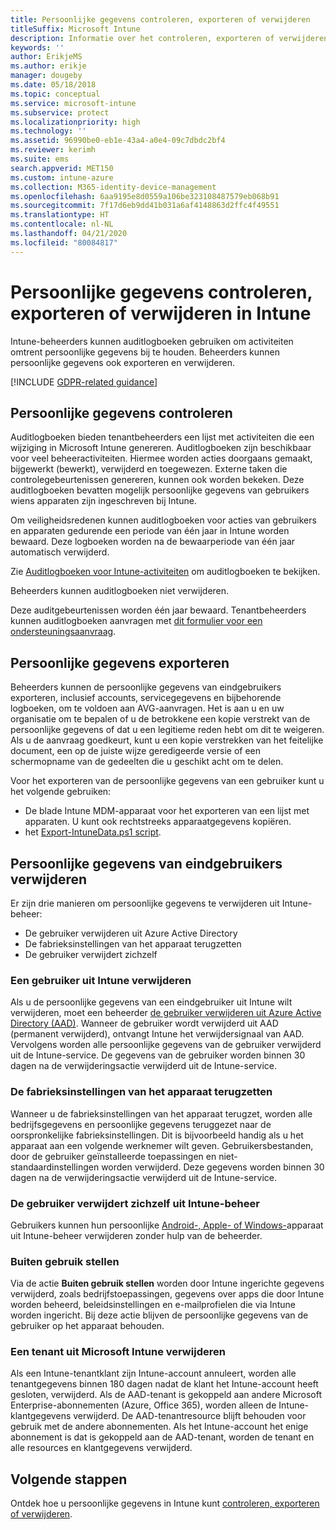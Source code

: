 ```yaml
---
title: Persoonlijke gegevens controleren, exporteren of verwijderen
titleSuffix: Microsoft Intune
description: Informatie over het controleren, exporteren of verwijderen van persoonlijke gegevens.
keywords: ''
author: ErikjeMS
ms.author: erikje
manager: dougeby
ms.date: 05/18/2018
ms.topic: conceptual
ms.service: microsoft-intune
ms.subservice: protect
ms.localizationpriority: high
ms.technology: ''
ms.assetid: 96990be0-eb1e-43a4-a0e4-09c7dbdc2bf4
ms.reviewer: kerimh
ms.suite: ems
search.appverid: MET150
ms.custom: intune-azure
ms.collection: M365-identity-device-management
ms.openlocfilehash: 6aa9195e8d0559a106be323108487579eb068b91
ms.sourcegitcommit: 7f17d6eb9dd41b031a6af4148863d2ffc4f49551
ms.translationtype: HT
ms.contentlocale: nl-NL
ms.lasthandoff: 04/21/2020
ms.locfileid: "80084817"
---
```

# <a name="audit-export-or-delete-personal-data-in-intune"></a>Persoonlijke gegevens controleren, exporteren of verwijderen in Intune

Intune-beheerders kunnen auditlogboeken gebruiken om activiteiten omtrent persoonlijke gegevens bij te houden. Beheerders kunnen persoonlijke gegevens ook exporteren en verwijderen.

[!INCLUDE [GDPR-related guidance](../includes/gdpr-intro-sentence.md)]

## <a name="audit-personal-data"></a>Persoonlijke gegevens controleren

Auditlogboeken bieden tenantbeheerders een lijst met activiteiten die een wijziging in Microsoft Intune genereren. Auditlogboeken zijn beschikbaar voor veel beheeractiviteiten. Hiermee worden acties doorgaans gemaakt, bijgewerkt (bewerkt), verwijderd en toegewezen. Externe taken die controlegebeurtenissen genereren, kunnen ook worden bekeken. Deze auditlogboeken bevatten mogelijk persoonlijke gegevens van gebruikers wiens apparaten zijn ingeschreven bij Intune.  

Om veiligheidsredenen kunnen auditlogboeken voor acties van gebruikers en apparaten gedurende een periode van één jaar in Intune worden bewaard. Deze logboeken worden na de bewaarperiode van één jaar automatisch verwijderd.

Zie [Auditlogboeken voor Intune-activiteiten](../fundamentals/monitor-audit-logs.md) om auditlogboeken te bekijken. 

Beheerders kunnen auditlogboeken niet verwijderen.

Deze auditgebeurtenissen worden één jaar bewaard. Tenantbeheerders kunnen auditlogboeken aanvragen met [dit formulier voor een ondersteuningsaanvraag](https://privacy.microsoft.com/en-US/privacy-questions?).

## <a name="export-personal-data"></a>Persoonlijke gegevens exporteren

Beheerders kunnen de persoonlijke gegevens van eindgebruikers exporteren, inclusief accounts, servicegegevens en bijbehorende logboeken, om te voldoen aan AVG-aanvragen. Het is aan u en uw organisatie om te bepalen of u de betrokkene een kopie verstrekt van de persoonlijke gegevens of dat u een legitieme reden hebt om dit te weigeren. Als u de aanvraag goedkeurt, kunt u een kopie verstrekken van het feitelijke document, een op de juiste wijze geredigeerde versie of een schermopname van de gedeelten die u geschikt acht om te delen.

Voor het exporteren van de persoonlijke gegevens van een gebruiker kunt u het volgende gebruiken: 
- De blade Intune MDM-apparaat voor het exporteren van een lijst met apparaten. U kunt ook rechtstreeks apparaatgegevens kopiëren.
- het [Export-IntuneData.ps1 script](https://aka.ms/intunedataexport).

## <a name="delete-end-user-personal-data"></a>Persoonlijke gegevens van eindgebruikers verwijderen

Er zijn drie manieren om persoonlijke gegevens te verwijderen uit Intune-beheer:
- De gebruiker verwijderen uit Azure Active Directory
- De fabrieksinstellingen van het apparaat terugzetten
- De gebruiker verwijdert zichzelf

### <a name="delete-a-user-from-intune"></a>Een gebruiker uit Intune verwijderen

Als u de persoonlijke gegevens van een eindgebruiker uit Intune wilt verwijderen, moet een beheerder [de gebruiker verwijderen uit Azure Active Directory (AAD)](https://docs.microsoft.com/azure/active-directory/fundamentals/add-users-azure-active-directory#delete-a-user). Wanneer de gebruiker wordt verwijderd uit AAD (permanent verwijderd), ontvangt Intune het verwijdersignaal van AAD. Vervolgens worden alle persoonlijke gegevens van de gebruiker verwijderd uit de Intune-service. De gegevens van de gebruiker worden binnen 30 dagen na de verwijderingsactie verwijderd uit de Intune-service.

### <a name="reset-device-to-factory-settings"></a>De fabrieksinstellingen van het apparaat terugzetten
Wanneer u de fabrieksinstellingen van het apparaat terugzet, worden alle bedrijfsgegevens en persoonlijke gegevens teruggezet naar de oorspronkelijke fabrieksinstellingen. Dit is bijvoorbeeld handig als u het apparaat aan een volgende werknemer wilt geven. Gebruikersbestanden, door de gebruiker geïnstalleerde toepassingen en niet-standaardinstellingen worden verwijderd. Deze gegevens worden binnen 30 dagen na de verwijderingsactie verwijderd uit de Intune-service.

### <a name="user-self-removal-from-intune-management"></a>De gebruiker verwijdert zichzelf uit Intune-beheer
Gebruikers kunnen hun persoonlijke [Android-, Apple- of Windows-](https://docs.microsoft.com/mem/intune/user-help/unenroll-your-device-from-intune-android)apparaat uit Intune-beheer verwijderen zonder hulp van de beheerder.   

### <a name="retire"></a>Buiten gebruik stellen
Via de actie **Buiten gebruik stellen** worden door Intune ingerichte gegevens verwijderd, zoals bedrijfstoepassingen, gegevens over apps die door Intune worden beheerd, beleidsinstellingen en e-mailprofielen die via Intune worden ingericht. Bij deze actie blijven de persoonlijke gegevens van de gebruiker op het apparaat behouden.

### <a name="delete-a-tenant-from-microsoft-intune"></a>Een tenant uit Microsoft Intune verwijderen

Als een Intune-tenantklant zijn Intune-account annuleert, worden alle tenantgegevens binnen 180 dagen nadat de klant het Intune-account heeft gesloten, verwijderd. Als de AAD-tenant is gekoppeld aan andere Microsoft Enterprise-abonnementen (Azure, Office 365), worden alleen de Intune-klantgegevens verwijderd. De AAD-tenantresource blijft behouden voor gebruik met de andere abonnementen. Als het Intune-account het enige abonnement is dat is gekoppeld aan de AAD-tenant, worden de tenant en alle resources en klantgegevens verwijderd.

## <a name="next-steps"></a>Volgende stappen

Ontdek hoe u persoonlijke gegevens in Intune kunt [controleren, exporteren of verwijderen](privacy-data-audit-export-delete.md).

